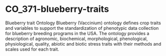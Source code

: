 # CO_371-blueberry-traits
Blueberry trait Ontology
Blueberry (Vaccinium) ontology defines crop traits and variables to support the standardization of phenotypic data collection for blueberry breeding programs in the USA. The ontology provides a description of agronomic, biochemical, morphological, phenological, physiological, quality, abiotic and biotic stress traits with their methods and scales used for each trait.
